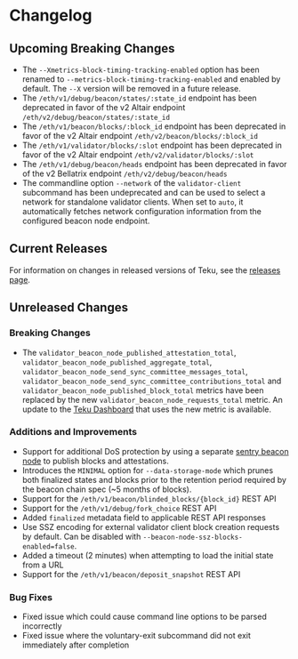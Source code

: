 # Changelog

## Upcoming Breaking Changes
- The `--Xmetrics-block-timing-tracking-enabled` option has been renamed to `--metrics-block-timing-tracking-enabled` and enabled by default. The `--X` version will be removed in a future release.
- The `/eth/v1/debug/beacon/states/:state_id` endpoint has been deprecated in favor of the v2 Altair endpoint `/eth/v2/debug/beacon/states/:state_id`
- The `/eth/v1/beacon/blocks/:block_id` endpoint has been deprecated in favor of the v2 Altair endpoint `/eth/v2/beacon/blocks/:block_id`
- The `/eth/v1/validator/blocks/:slot` endpoint has been deprecated in favor of the v2 Altair endpoint `/eth/v2/validator/blocks/:slot`
- The `/eth/v1/debug/beacon/heads` endpoint has been deprecated in favor of the v2 Bellatrix endpoint `/eth/v2/debug/beacon/heads`
- The commandline option `--network` of the `validator-client` subcommand has been undeprecated and can be used to select a network for standalone validator clients. When set to `auto`, it automatically
  fetches network configuration information from the configured beacon node endpoint.

## Current Releases
For information on changes in released versions of Teku, see the [releases page](https://github.com/ConsenSys/teku/releases).

## Unreleased Changes

### Breaking Changes
- The `validator_beacon_node_published_attestation_total`, `validator_beacon_node_published_aggregate_total`,
  `validator_beacon_node_send_sync_committee_messages_total`, `validator_beacon_node_send_sync_committee_contributions_total`
  and `validator_beacon_node_published_block_total` metrics have been replaced by the new `validator_beacon_node_requests_total` metric. An update to the [Teku Dashboard](https://grafana.com/grafana/dashboards/13457) that uses the new metric is available.

### Additions and Improvements
- Support for additional DoS protection by using a separate [sentry beacon node](https://docs.teku.consensys.net/en/latest/HowTo/Sentry-Nodes/) to publish blocks and attestations.
- Introduces the `MINIMAL` option for `--data-storage-mode` which prunes both finalized states and blocks prior to the retention period required by the beacon chain spec (~5 months of blocks).
- Support for the `/eth/v1/beacon/blinded_blocks/{block_id}` REST API
- Support for the `/eth/v1/debug/fork_choice` REST API
- Added `finalized` metadata field to applicable REST API responses
- Use SSZ encoding for external validator client block creation requests by default. Can be disabled with `--beacon-node-ssz-blocks-enabled=false`.
- Added a timeout (2 minutes) when attempting to load the initial state from a URL
- Support for the `/eth/v1/beacon/deposit_snapshot` REST API

### Bug Fixes
- Fixed issue which could cause command line options to be parsed incorrectly
- Fixed issue where the voluntary-exit subcommand did not exit immediately after completion